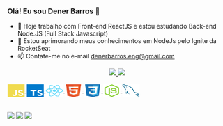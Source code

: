 ### Olá! Eu sou Dener Barros 👋

- 🔭 Hoje trabalho com Front-end ReactJS e estou estudando Back-end Node.JS (Full Stack Javascript)
- 🌱 Estou aprimorando meus conhecimentos em NodeJs pelo Ignite da RocketSeat
- 📫 Contate-me no e-mail denerbarros.eng@gmail.com

<div align="center">
  <a href="https://github.com/DenerBarros">  
  <img height="180em" src="https://github-readme-stats.vercel.app/api?username=ddenerBarros&show_icons=true&theme=dracula&include_all_commits=true&count_private=true"/>
  <img height="180em" src="https://github-readme-stats.vercel.app/api/top-langs/?username=DenerBarros&layout=compact&langs_count=7&theme=dracula"/>  
</div>

<div style="display: inline_block" align-itens:"center"><br>
  <img align="center" alt="Dener-Js" height="30" width="40" src="https://raw.githubusercontent.com/devicons/devicon/master/icons/javascript/javascript-plain.svg">
  <img align="center" alt="Dener-Ts" height="30" width="40" src="https://raw.githubusercontent.com/devicons/devicon/master/icons/typescript/typescript-plain.svg">
  <img align="center" alt="Dener-React" height="30" width="40" src="https://raw.githubusercontent.com/devicons/devicon/master/icons/react/react-original.svg">
  <img align="center" alt="Dener-HTML" height="30" width="40" src="https://raw.githubusercontent.com/devicons/devicon/master/icons/html5/html5-original.svg">
  <img align="center" alt="Dener-CSS" height="30" width="40" src="https://raw.githubusercontent.com/devicons/devicon/master/icons/css3/css3-original.svg">  
  <img align="center" alt="Dener-CSS" height="30" width="40" src="https://github.com/devicons/devicon/blob/master/icons/nodejs/nodejs-original.svg">
  <img align="center" alt="Dener-CSS" height="30" width="40" src="https://github.com/devicons/devicon/blob/master/icons/mysql/mysql-original.svg">
 </div>
<br>
<br>
<div>
   <a href="https://instagram.com/denermarcos.b" target="_blank"><img src="https://img.shields.io/badge/-Instagram-%23E4405F?style=for-the-badge&logo=instagram&logoColor=white" target="_blank"></a>
   <a href = "mailto:denerbarros.eng@gmail.com"><img src="https://img.shields.io/badge/-Gmail-%23333?style=for-the-badge&logo=gmail&logoColor=white" target="_blank"></a>
   <a href="https://www.linkedin.com/in/dener-marcos/" target="_blank"><img src="https://img.shields.io/badge/-LinkedIn-%230077B5?style=for-the-badge&logo=linkedin&logoColor=white" target="_blank"></a> 
       
 </div>
